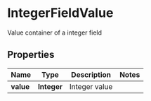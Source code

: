 

# IntegerFieldValue

Value container of a integer field

## Properties

| Name | Type | Description | Notes |
|------------ | ------------- | ------------- | -------------|
|**value** | **Integer** | Integer value |  |



